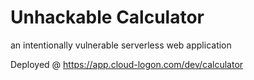# Unhackable Calculator
an intentionally vulnerable serverless web application

Deployed @ https://app.cloud-logon.com/dev/calculator